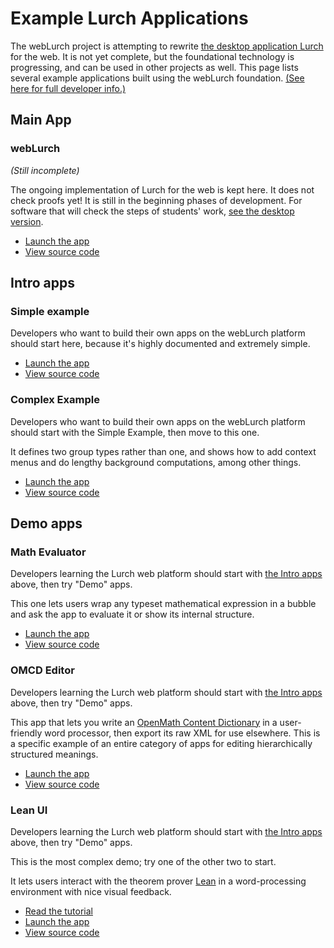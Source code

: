 
# Example Lurch Applications

The webLurch project is attempting to rewrite [the desktop application
Lurch](http://www.lurchmath.org/) for the web.  It is not yet complete, but
the foundational technology is progressing, and can be used in other
projects as well.  This page lists several example applications built using
the webLurch foundation.
[(See here for full developer info.)](developer.md)

## Main App

### webLurch

*(Still incomplete)*

The ongoing implementation of Lurch for the web is kept here.  It does not
check proofs yet!  It is still in the beginning phases of development.  For
software that will check the steps of students' work, [see the desktop
version](http://www.lurchmath.org).

 * [Launch the app](http://nathancarter.github.io/weblurch/app/app.html)
 * [View source code](https://github.com/nathancarter/weblurch/blob/master/app/main-app-basics-solo.litcoffee)

## Intro apps

### Simple example

Developers who want to build their own apps on the webLurch platform should
start here, because it's highly documented and extremely simple.

 * [Launch the app](http://nathancarter.github.io/weblurch/app/simple-example.html)
 * [View source code](https://github.com/nathancarter/weblurch/blob/master/app/simple-example-solo.litcoffee)

### Complex Example

Developers who want to build their own apps on the webLurch platform should
start with the Simple Example, then move to this one.

It defines two group types rather than one, and shows how to
add context menus and do lengthy background computations,
among other things.

 * [Launch the app](http://nathancarter.github.io/weblurch/app/complex-example.html)
 * [View source code](https://github.com/nathancarter/weblurch/blob/master/app/complex-example-solo.litcoffee)

## Demo apps

### Math Evaluator

Developers learning the Lurch web platform should start with [the Intro
apps](#intro-apps) above, then try "Demo" apps.

This one lets users wrap any typeset mathematical expression in a bubble and
ask the app to evaluate it or show its internal structure.

 * [Launch the app](http://nathancarter.github.io/weblurch/app/math-example.html)
 * [View source code](https://github.com/nathancarter/weblurch/blob/master/app/math-example-solo.litcoffee)

### OMCD Editor

Developers learning the Lurch web platform should start with [the Intro
apps](#intro-apps) above, then try "Demo" apps.

This app that lets you write an [OpenMath Content
Dictionary](http://www.openmath.org/cd/) in a user-friendly word processor,
then export its raw XML for use elsewhere. This is a specific example of an
entire category of apps for editing hierarchically structured meanings.

 * [Launch the app](http://nathancarter.github.io/weblurch/app/openmath-example.html)
 * [View source code](https://github.com/nathancarter/weblurch/blob/master/app/openmath-example-solo.litcoffee)

### Lean UI

Developers learning the Lurch web platform should start with [the Intro
apps](#intro-apps) above, then try "Demo" apps.

This is the most complex demo; try one of the other two to start.

It lets users interact with the theorem prover
[Lean](https://leanprover.github.io) in a word-processing environment with
nice visual feedback.

 * [Read the tutorial](lean-example/tutorial-1.md)
 * [Launch the app](http://nathancarter.github.io/weblurch/app/lean-example.html)
 * [View source code](https://github.com/nathancarter/weblurch/blob/master/app/lean-example-solo.litcoffee)
